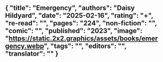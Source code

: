 {
 "title": "Emergency",
 "authors": "Daisy Hildyard",
 "date": "2025-02-16",
 "rating": "+",
 "re-read": "",
 "pages": "224",
 "non-fiction": "",
 "comic": "",
 "published": "2023",
 "image": "https://static.2x2.graphics/assets/books/emergency.webp",
 "tags": "",
 "editors": "",
 "translator": ""
}
---
